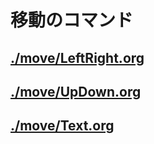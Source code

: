 # 移動のコマンド
## [./move/LeftRight.org](左右の移動)
## [./move/UpDown.org](上下の移動)
## [./move/Text.org](テキスト文脈単位の移動)
